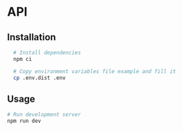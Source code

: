 # API

## Installation

```bash
  # Install dependencies
  npm ci

  # Copy environment variables file example and fill it
  cp .env.dist .env
```

## Usage

```bash
# Run development server
npm run dev
```
